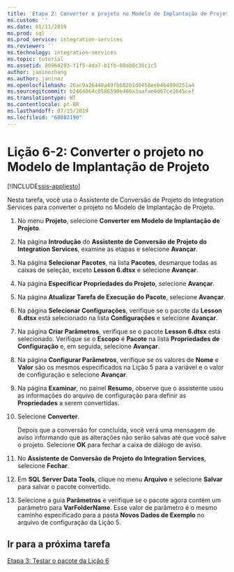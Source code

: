 ```yaml
---
title: 'Etapa 2: Converter o projeto no Modelo de Implantação de Projeto | Microsoft Docs'
ms.custom: ''
ms.date: 01/11/2019
ms.prod: sql
ms.prod_service: integration-services
ms.reviewer: ''
ms.technology: integration-services
ms.topic: tutorial
ms.assetid: 80964293-f1f5-4da7-b1fb-00ab8c30c1c5
author: janinezhang
ms.author: janinez
ms.openlocfilehash: 26ac9a26448a49fb682b1d0458eeb4b499d251a4
ms.sourcegitcommit: b2464064c0566590e486a3aafae6d67ce2645cef
ms.translationtype: HT
ms.contentlocale: pt-BR
ms.lasthandoff: 07/15/2019
ms.locfileid: "68082190"
---
```

# <a name="lesson-6-2-convert-the-project-to-the-project-deployment-model"></a>Lição 6-2: Converter o projeto no Modelo de Implantação de Projeto

[!INCLUDE[ssis-appliesto](../includes/ssis-appliesto-ssvrpluslinux-asdb-asdw-xxx.md)]



Nesta tarefa, você usa o Assistente de Conversão de Projeto do Integration Services para converter o projeto no Modelo de Implantação de Projeto.  
  
1.  No menu **Projeto**, selecione **Converter em Modelo de Implantação de Projeto**.  
  
2.  Na página **Introdução** do **Assistente de Conversão de Projeto do Integration Services**, examine as etapas e selecione **Avançar**.  
  
3.  Na página **Selecionar Pacotes**, na lista **Pacotes**, desmarque todas as caixas de seleção, exceto **Lesson 6.dtsx** e selecione **Avançar**.  
  
4.  Na página **Especificar Propriedades do Projeto**, selecione **Avançar**.  
  
5.  Na página **Atualizar Tarefa de Execução do Pacote**, selecione **Avançar**.  
  
6.  Na página **Selecionar Configurações**, verifique se o pacote da **Lesson 6.dtsx** está selecionado na lista **Configurações** e selecione **Avançar**.  
  
7.  Na página **Criar Parâmetros**, verifique se o pacote **Lesson 6.dtsx** está selecionado.  Verifique se o **Escopo** é **Pacote** na lista **Propriedades de Configuração** e, em seguida, selecione **Avançar**.  
  
8.  Na página **Configurar Parâmetros**, verifique se os valores de **Nome** e **Valor** são os mesmos especificados na Lição 5 para a variável e o valor de configuração e selecione **Avançar**.  
  
9. Na página **Examinar**, no painel **Resumo**, observe que o assistente usou as informações do arquivo de configuração para definir as **Propriedades** a serem convertidas.  
  
10. Selecione **Converter**.  
  
    Depois que a conversão for concluída, você verá uma mensagem de aviso informando que as alterações não serão salvas até que você salve o projeto. Selecione **OK** para fechar a caixa de diálogo de aviso.  
  
11. No **Assistente de Conversão de Projeto do Integration Services**, selecione **Fechar**.  
  
12. Em **SQL Server Data Tools**, clique no menu **Arquivo** e selecione **Salvar** para salvar o pacote convertido.  
  
13. Selecione a guia **Parâmetros** e verifique se o pacote agora contém um parâmetro para **VarFolderName**. Esse valor de parâmetro é o mesmo caminho especificado para a pasta **Novos Dados de Exemplo** no arquivo de configuração da Lição 5.  
  
## <a name="go-to-next-task"></a>Ir para a próxima tarefa
[Etapa 3: Testar o pacote da Lição 6](../integration-services/lesson-6-3-testing-the-lesson-6-package.md)  
  
  
  
